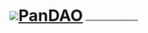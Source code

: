 <a href="/" class="logo-container">
    <img class="pandao-logo" src="static/pandao_logo.png" />
    <span class="logo-left">Pan</span>
    <span class="logo-right">DAO</span>
    <span class="text-white">Handbook</span>
</a>

<style>
    .logo-container {
        display: flex;
        flex-direction: row;
        align-items: center;
    }
    .logo-left {
        color: var(--brand-green);
        font-weight: 700;
        font-size: 1.8rem;
    }
    .logo-right {
        color: var(--brand-green-dark);
        font-weight: 700;
        font-size: 1.8rem;
    }
    .text-white {
        color: #fff;
        margin-left: 0.3rem;
        font-size: 1.2rem;
    }
</style>
